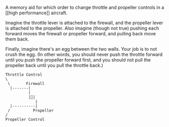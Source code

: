 A memory aid for which order to change throttle and propeller controls in a [[high performance]] aircraft.

Imagine the throttle lever is attached to the firewall, and the propeller lever is attached to the propeller. Also imagine (though not true) pushing each forward moves the firewall or propeller forward, and pulling back move them back.

Finally, imagine there's an egg between the two walls. Your job is to not crush the egg. (In other words, you should never push the throttle forward until you push the propeller forward first, and you should not pull the propeller back until you pull the throttle back.)

```
Throttle Control
\
 \       Firewall
  |-------|
		  |
		  |🥚|
		     |
  |----------|
 /          Propeller
/
Propeller Control
```